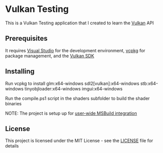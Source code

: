# Vulkan Testing

This is a Vulkan Testing application that I created to learn the [Vulkan](https://www.khronos.org/vulkan/) API

## Prerequisites

It requires [Visual Studio](https://visualstudio.microsoft.com/vs/) for the development environment, [vcpkg](https://github.com/microsoft/vcpkg) for package management, and the [Vulkan SDK](https://www.lunarg.com/vulkan-sdk/)

## Installing

Run vcpkg to install glm:x64-windows sdl2[vulkan]:x64-windows stb:x64-windows tinyobjloader:x64-windows imgui:x64-windows

Run the compile.ps1 script in the shaders subfolder to build the shader binaries

NOTE:  The project is setup up for [user-wide MSBuild integration](https://github.com/microsoft/vcpkg/blob/master/docs/users/integration.md)

## License

This project is licensed under the MIT License - see the [LICENSE](LICENSE) file for details
